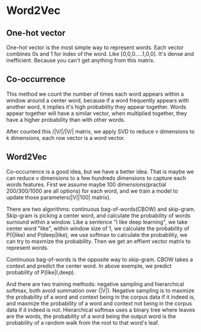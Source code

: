 # Word2Vec

## One-hot vector 
One-hot vector is the most simple way to represent words. Each vector combines 0s and 1 for index of the word. Like
[0,0,0.....1,0,0]. It's dense and inefficient. Because you can't get anything from this matrix.

## Co-occurrence
This method we count the number of times each word appears within a window around a center word, because if a word frequently appears with another word, it implies it's high probability they appear together. Words appear together will have a similar vector, when multiplied together, they have a higher probability than with other words. 

After counted this /|V/|/|V/| matrix, we apply SVD to reduce v dimensions to k dimensions, each row vector is a word vector.

## Word2Vec
Co-occurrence is a good idea, but we have a better idea. That is maybe we can reduce v dimensions to a few hundreds dimensions to capture each words features. First we assume maybe 100 dimensions(practial 200/300/1000 are all options) for each word, and we train a model to update those parameters(|V||100| matrix). 

There are two algorithms: continuous bag-of-words(CBOW) and skip-gram. Skip-gram is picking a center word, and calculate the probability of words surround within a window. Like a sentence "I like deep learning", we take center word "like", within window size of 1, we calculate the probability of P(I|like) and P(deep|like), we use softmax to calculate the probability, we can try to maxmize the probability. Then we get an effient vector matrix to represent words.

Continuous bag-of-words is the opposite way to skip-gram. CBOW takes a context and predict the center word. In above exemple, we predict probability of P(like|I,deep).

And there are two training methods: negative sampling and hierarchical softmax, both avoid summation over (|V|). Negative sampling is to maxmize the probability of a word and context being in the corpus data if it indeed is, and maxmize the probability of a word and context not being in the corpus data if it indeed is not. Hierarchical softmax uses a binary tree where leaves are the words, the probability of a word being the output word is the probability of a random walk from the root to that word's leaf.
